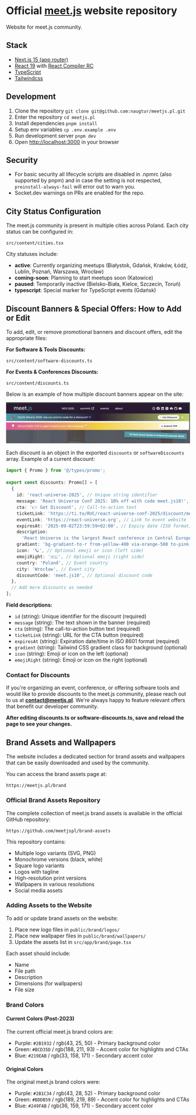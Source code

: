# Official [meet.js](https://meetjs.pl) website repository

Website for meet.js community.

## Stack

- [Next.js 15 (app router)](https://nextjs.org/docs)
- [React 19](https://react.dev/) with [React Compiler RC](https://react.dev/blog/2025/04/21/react-compiler-rc)
- [TypeScript](https://www.typescriptlang.org/docs)
- [Tailwindcss](https://tailwindcss.com/docs)

## Development

1. Clone the repository `git clone git@github.com:naugtur/meetjs.pl.git`
2. Enter the repository `cd meetjs.pl`
3. Install dependencies `pnpm install`
4. Setup env variables `cp .env.example .env`
5. Run development server `pnpm dev`
6. Open [http://localhost:3000](http://localhost:3000) in your browser

## Security

- For basic security all lifecycle scripts are disabled in .npmrc (also supported by pnpm) and in case the setting is not respected, `preinstall-always-fail` will error out to warn you.
- Socket.dev warnings on PRs are enabled for the repo.

## City Status Configuration

The meet.js community is present in multiple cities across Poland. Each city status can be configured in:

```
src/content/cities.tsx
```

City statuses include:

- **active**: Currently organizing meetups (Białystok, Gdańsk, Kraków, Łódź, Lublin, Poznań, Warszawa, Wrocław)
- **coming-soon**: Planning to start meetups soon (Katowice)
- **paused**: Temporarily inactive (Bielsko-Biała, Kielce, Szczecin, Toruń)
- **typescript**: Special marker for TypeScript events (Gdańsk)

## Discount Banners & Special Offers: How to Add or Edit

To add, edit, or remove promotional banners and discount offers, edit the appropriate files:

**For Software & Tools Discounts:**

```
src/content/software-discounts.ts
```

**For Events & Conferences Discounts:**

```
src/content/discounts.ts
```

Below is an example of how multiple discount banners appear on the site:

![Example of multiple discount banners in meet.js website navigation, showing CityJS Athens, JSConf CFP, and Crossweb 2024 banners](docs/promo-banners-example.png)

Each discount is an object in the exported `discounts` or `softwareDiscounts` array. Example of a current discount:

```ts
import { Promo } from '@/types/promo';

export const discounts: Promo[] = [
  {
    id: 'react-universe-2025', // Unique string identifier
    message: 'React Universe Conf 2025: 10% off with code meet.js10!', // Banner message
    cta: '👉 Get Discount', // Call-to-action text
    ticketLink: 'https://ti.to/RUC/react-universe-conf-2025/discount/meet.js10', // Link for CTA
    eventLink: 'https://react-universe.org', // Link to event website
    expiresAt: '2025-09-02T23:59:59+02:00', // Expiry date (ISO format)
    description:
      'React Universe is the largest React conference in Central Europe...', // Full description
    gradient: 'bg-gradient-to-r from-yellow-400 via-orange-500 to-pink-500', // Optional Tailwind gradient class
    icon: '🪐', // Optional emoji or icon (left side)
    emojiRight: '🇵🇱', // Optional emoji (right side)
    country: 'Poland', // Event country
    city: 'Wrocław', // Event city
    discountCode: 'meet.js10', // Optional discount code
  },
  // Add more discounts as needed
];
```

**Field descriptions:**

- `id` (string): Unique identifier for the discount (required)
- `message` (string): The text shown in the banner (required)
- `cta` (string): The call-to-action button text (required)
- `ticketLink` (string): URL for the CTA button (required)
- `expiresAt` (string): Expiration date/time in ISO 8601 format (required)
- `gradient` (string): Tailwind CSS gradient class for background (optional)
- `icon` (string): Emoji or icon on the left (optional)
- `emojiRight` (string): Emoji or icon on the right (optional)

### Contact for Discounts

If you're organizing an event, conference, or offering software tools and would like to provide discounts to the meet.js community, please reach out to us at **contact@meetjs.pl**. We're always happy to feature relevant offers that benefit our developer community.

**After editing discounts.ts or software-discounts.ts, save and reload the page to see your changes.**

## Brand Assets and Wallpapers

The website includes a dedicated section for brand assets and wallpapers that can be easily downloaded and used by the community.

You can access the brand assets page at:

```
https://meetjs.pl/brand
```

### Official Brand Assets Repository

The complete collection of meet.js brand assets is available in the official GitHub repository:

```
https://github.com/meetjspl/brand-assets
```

This repository contains:

- Multiple logo variants (SVG, PNG)
- Monochrome versions (black, white)
- Square logo variants
- Logos with tagline
- High-resolution print versions
- Wallpapers in various resolutions
- Social media assets

### Adding Assets to the Website

To add or update brand assets on the website:

1. Place new logo files in `public/brand/logos/`
2. Place new wallpaper files in `public/brand/wallpapers/`
3. Update the assets list in `src/app/brand/page.tsx`

Each asset should include:

- Name
- File path
- Description
- Dimensions (for wallpapers)
- File size

### Brand Colors

#### Current Colors (Post-2023)

The current official meet.js brand colors are:

- Purple: `#2B1932` / rgb(43, 25, 50) - Primary background color
- Green: `#BCD35D` / rgb(188, 211, 93) - Accent color for highlights and CTAs
- Blue: `#219EAB` / rgb(33, 158, 171) - Secondary accent color

#### Original Colors

The original meet.js brand colors were:

- Purple: `#2B1C34` / rgb(43, 28, 52) - Primary background color
- Green: `#BDDB59` / rgb(189, 219, 89) - Accent color for highlights and CTAs
- Blue: `#249FAB` / rgb(36, 159, 171) - Secondary accent color
